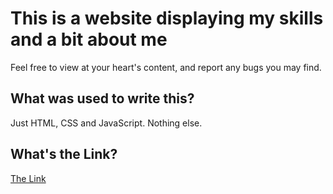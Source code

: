# This is a website displaying my skills and a bit about me

Feel free to view at your heart's content, and report any bugs you may find.

## What was used to write this?

Just HTML, CSS and JavaScript. Nothing else.

## What's the Link?

[The Link](https://dominickator.github.io/portfolio-website/)
